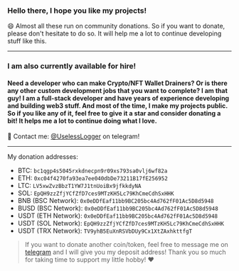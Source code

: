 ### Hello there, I hope you like my projects!

😄 Almost all these run on community donations. So if you want to donate, please don't hesitate to do so. It will help me a lot to continue developing stuff like this.

---

### I am also currently available for hire!

#### Need a developer who can make Crypto/NFT Wallet Drainers? Or is there any other custom development jobs that you want to complete? I am that guy! I am a full-stack developer and have years of experience developing and building web3 stuff. And most of the time, I make my projects public. So if you like any of it, feel free to give it a star and consider donating a bit! It helps me a lot to continue doing what I love.

💬 Contact me: [@UselessLogger](https://t.me/uselesslogger) on telegram!

---

My donation addresses:

- BTC: `bc1qgp4s5045rxkdnecpn9r09xs793sa0vlj6wf82a`
- ETH: `0xc04f4270fa93ea7ee040dbDe73211B17fE256952`
- LTC: `LV5xwZvzBbzT1YW7J1tnUoiBx9jfkkdyNA`
- SOL: `EpQH9zzZfjYCfZfD7ces9MTzKH5Lc79KhCmeCdhSxHHK`
- BNB (BSC Network): `0x0eDDfEaf11bb9BC205bc4Ad762fF01Ac5D8d5948`
- BUSD (BSC Network): `0x0eDDfEaf11bb9BC205bc4Ad762fF01Ac5D8d5948`
- USDT (ETH Network): `0x0eDDfEaf11bb9BC205bc4Ad762fF01Ac5D8d5948`
- USDT (SOL Network): `EpQH9zzZfjYCfZfD7ces9MTzKH5Lc79KhCmeCdhSxHHK`
- USDT (TRX Network): `TV9yhB5EuXnRSVbDUy9Cx1XtZAxhkttfgT`

> If you want to donate another coin/token, feel free to message me on [telegram](https://t.me/uselesslogger) and I will give you my deposit address! Thank you so much for taking time to support my little hobby! ❤️
